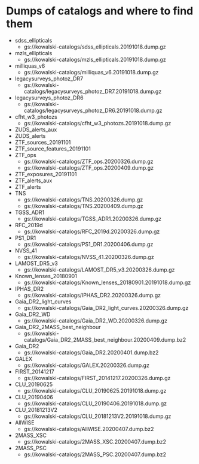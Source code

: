 # Dumps of catalogs and where to find them

* sdss_ellipticals
  - gs://kowalski-catalogs/sdss_ellipticals.20191018.dump.gz
* mzls_ellipticals
  - gs://kowalski-catalogs/mzls_ellipticals.20191018.dump.gz
* milliquas_v6
  - gs://kowalski-catalogs/milliquas_v6.20191018.dump.gz
* legacysurveys_photoz_DR7
  - gs://kowalski-catalogs/legacysurveys_photoz_DR7.20191018.dump.gz
* legacysurveys_photoz_DR6
  - gs://kowalski-catalogs/legacysurveys_photoz_DR6.20191018.dump.gz
* cfht_w3_photozs
  - gs://kowalski-catalogs/cfht_w3_photozs.20191018.dump.gz
* ZUDS_alerts_aux
* ZUDS_alerts
* ZTF_sources_20191101
* ZTF_source_features_20191101
* ZTF_ops
  - gs://kowalski-catalogs/ZTF_ops.20200326.dump.gz
  - gs://kowalski-catalogs/ZTF_ops.20200409.dump.gz
* ZTF_exposures_20191101
* ZTF_alerts_aux
* ZTF_alerts
* TNS
  - gs://kowalski-catalogs/TNS.20200326.dump.gz
  - gs://kowalski-catalogs/TNS.20200409.dump.gz
* TGSS_ADR1
  - gs://kowalski-catalogs/TGSS_ADR1.20200326.dump.gz
* RFC_2019d
  - gs://kowalski-catalogs/RFC_2019d.20200326.dump.gz
* PS1_DR1
  - gs://kowalski-catalogs/PS1_DR1.20200406.dump.gz
* NVSS_41
  - gs://kowalski-catalogs/NVSS_41.20200326.dump.gz
* LAMOST_DR5_v3
  - gs://kowalski-catalogs/LAMOST_DR5_v3.20200326.dump.gz
* Known_lenses_20180901
  - gs://kowalski-catalogs/Known_lenses_20180901.20191018.dump.gz
* IPHAS_DR2
  - gs://kowalski-catalogs/IPHAS_DR2.20200326.dump.gz
* Gaia_DR2_light_curves
  - gs://kowalski-catalogs/Gaia_DR2_light_curves.20200326.dump.gz
* Gaia_DR2_WD
  - gs://kowalski-catalogs/Gaia_DR2_WD.20200326.dump.gz
* Gaia_DR2_2MASS_best_neighbour
  - gs://kowalski-catalogs/Gaia_DR2_2MASS_best_neighbour.20200409.dump.bz2
* Gaia_DR2
  - gs://kowalski-catalogs/Gaia_DR2.20200401.dump.bz2
* GALEX
  - gs://kowalski-catalogs/GALEX.20200326.dump.gz
* FIRST_20141217
  - gs://kowalski-catalogs/FIRST_20141217.20200326.dump.gz
* CLU_20190625
  - gs://kowalski-catalogs/CLU_20190625.20191018.dump.gz
* CLU_20190406
  - gs://kowalski-catalogs/CLU_20190406.20191018.dump.gz
* CLU_20181213V2
  - gs://kowalski-catalogs/CLU_20181213V2.20191018.dump.gz
* AllWISE
  - gs://kowalski-catalogs/AllWISE.20200407.dump.bz2
* 2MASS_XSC
  - gs://kowalski-catalogs/2MASS_XSC.20200407.dump.bz2
* 2MASS_PSC
  - gs://kowalski-catalogs/2MASS_PSC.20200407.dump.bz2
